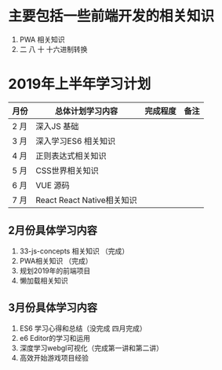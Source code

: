# 主要包括一些前端开发的相关知识
1. PWA 相关知识
2. 二 八 十 十六进制转换

#  2019年上半年学习计划

月份 | 总体计划学习内容 | 完成程度 | 备注
---|---|---|---
2 月 | 深入JS 基础 |  
3 月 | 深入学习ES6 相关知识 |
4 月 | 正则表达式相关知识 |
5 月 | CSS世界相关知识 |
6 月 | VUE 源码 |
7 月 | React React Native相关知识 |

## 2月份具体学习内容
1. 33-js-concepts  相关知识 （完成）
2. PWA相关知识 （完成）
3. 规划2019年的前端项目
4. 懒加载相关知识

## 3月份具体学习内容
1. ES6 学习心得和总结（没完成 四月完成）
2. e6 Editor的学习和运用
3. 深度学习webgl可视化（完成第一讲和第二讲） 
4. 高效开始游戏项目经验